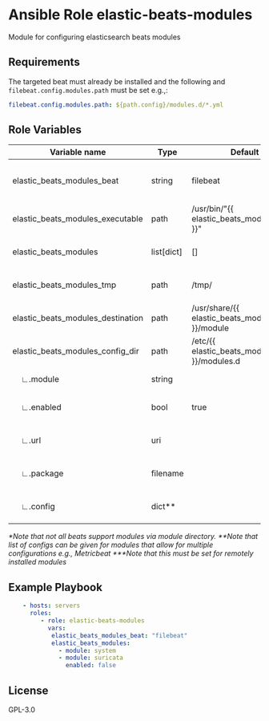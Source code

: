 # Ansible Role elastic-beats-modules

Module for configuring elasticsearch beats modules

## Requirements

The targeted beat must already be installed and the following and `filebeat.config.modules.path` must be set e.g.,:

```yaml
filebeat.config.modules.path: ${path.config}/modules.d/*.yml
```

## Role Variables


| Variable name                     | Type       | Default                                            | Description                                   |
| --------------------------------- | ---------- | -------------------------------------------------- | --------------------------------------------- |
| elastic_beats_modules_beat        | string     | filebeat                                           | The beats type to configure the modules for\* |
| elastic_beats_modules_executable  | path       | /usr/bin/"{{ elastic_beats_modules_beat }}"        | The beats executable to use                   |
| elastic_beats_modules             | list[dict] | []                                                 | The modules to enable/disable                 |
| elastic_beats_modules_tmp         | path       | /tmp/                                              | Dir to save package file to                   |
| elastic_beats_modules_destination | path       | /usr/share/{{ elastic_beats_modules_beat }}/module | Module install dir                            |
| elastic_beats_modules_config_dir  | path       | /etc/{{ elastic_beats_modules_beat }}/modules.d    | Module config dir                             |
| &nbsp;&nbsp;&nbsp;&nbsp;∟.module  | string     |                                                    | The name of the module                        |
| &nbsp;&nbsp;&nbsp;&nbsp;∟.enabled | bool       | true                                               | If the module should enabled or not           |
| &nbsp;&nbsp;&nbsp;&nbsp;∟.url     | uri        |                                                    | Source URL to install from a remote source    |
| &nbsp;&nbsp;&nbsp;&nbsp;∟.package | filename   |                                                    | Source package archive name                   |
| &nbsp;&nbsp;&nbsp;&nbsp;∟.config  | dict\*\* |                                                    | Custom module config\*\*\*                      |


*\*Note that not all beats support modules via module directory.*
*\*\*Note that list of configs can be given for modules that allow for multiple configurations e.g., Metricbeat*
*\*\*\*Note that this must be set for remotely installed modules*

## Example Playbook

```yaml
    - hosts: servers
      roles: 
         - role: elastic-beats-modules
           vars:
            elastic_beats_modules_beat: "filebeat"
            elastic_beats_modules:
              - module: system
              - module: suricata
                enabled: false
```

## License

GPL-3.0
